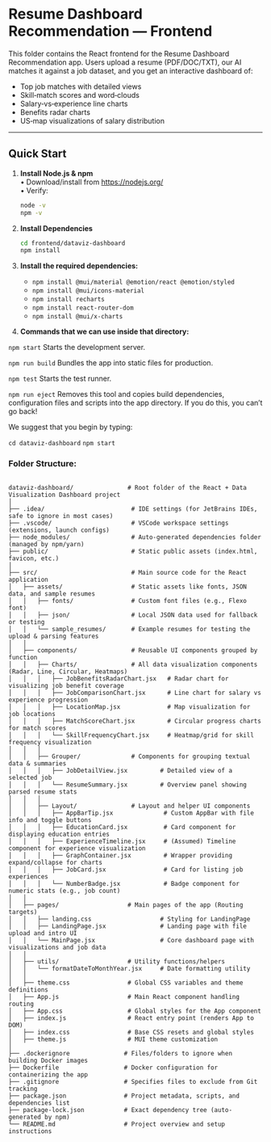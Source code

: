# Resume Dashboard Recommendation — Frontend

This folder contains the React frontend for the Resume Dashboard Recommendation app. Users upload a resume (PDF/DOC/TXT), our AI matches it against a job dataset, and you get an interactive dashboard of:

- Top job matches with detailed views  
- Skill‐match scores and word‑clouds  
- Salary‑vs‑experience line charts  
- Benefits radar charts  
- US‑map visualizations of salary distribution  

---

## Quick Start

1. **Install Node.js & npm**  
   • Download/install from https://nodejs.org/  
   • Verify:  
     ```bash
     node -v
     npm -v
     ```

2. **Install Dependencies**  
   ```bash
   cd frontend/dataviz-dashboard
   npm install
   ```

3. **Install the required dependencies:**
    - `npm install @mui/material @emotion/react @emotion/styled`
    - `npm install @mui/icons-material`  
    - `npm install recharts`
	- `npm install react-router-dom`
	- `npm install @mui/x-charts`

4. **Commands that we can use inside that directory:**

  `npm start`
    Starts the development server.

  `npm run build`
    Bundles the app into static files for production.

  `npm test`
    Starts the test runner.

  `npm run eject`
    Removes this tool and copies build dependencies, configuration files
    and scripts into the app directory. If you do this, you can’t go back!

We suggest that you begin by typing:

  `cd dataviz-dashboard`
  `npm start`


### Folder Structure:
```

dataviz-dashboard/               # Root folder of the React + Data Visualization Dashboard project
│
├── .idea/                        # IDE settings (for JetBrains IDEs, safe to ignore in most cases)
├── .vscode/                      # VSCode workspace settings (extensions, launch configs)
├── node_modules/                 # Auto-generated dependencies folder (managed by npm/yarn)
├── public/                       # Static public assets (index.html, favicon, etc.)
│
├── src/                          # Main source code for the React application
│   ├── assets/                   # Static assets like fonts, JSON data, and sample resumes
│   │   ├── fonts/                # Custom font files (e.g., Flexo font)
│   │   ├── json/                 # Local JSON data used for fallback or testing
│   │   └── sample_resumes/       # Example resumes for testing the upload & parsing features
│   │
│   ├── components/               # Reusable UI components grouped by function
│   │   ├── Charts/               # All data visualization components (Radar, Line, Circular, Heatmaps)
│   │   │   ├── JobBenefitsRadarChart.jsx   # Radar chart for visualizing job benefit coverage
│   │   │   ├── JobComparisonChart.jsx      # Line chart for salary vs experience progression
│   │   │   ├── LocationMap.jsx             # Map visualization for job locations
│   │   │   ├── MatchScoreChart.jsx         # Circular progress charts for match scores
│   │   │   └── SkillFrequencyChart.jsx     # Heatmap/grid for skill frequency visualization
│   │   │
│   │   ├── Grouper/              # Components for grouping textual data & summaries
│   │   │   ├── JobDetailView.jsx         # Detailed view of a selected job
│   │   │   └── ResumeSummary.jsx         # Overview panel showing parsed resume stats
│   │   │
│   │   ├── Layout/               # Layout and helper UI components
│   │   │   ├── AppBarTip.jsx              # Custom AppBar with file info and toggle buttons
│   │   │   ├── EducationCard.jsx          # Card component for displaying education entries
│   │   │   ├── ExperienceTimeline.jsx     # (Assumed) Timeline component for experience visualization
│   │   │   ├── GraphContainer.jsx         # Wrapper providing expand/collapse for charts
│   │   │   ├── JobCard.jsx                # Card for listing job experiences
│   │   │   └── NumberBadge.jsx            # Badge component for numeric stats (e.g., job count)
│   │
│   ├── pages/                   # Main pages of the app (Routing targets)
│   │   ├── landing.css                   # Styling for LandingPage
│   │   ├── LandingPage.jsx               # Landing page with file upload and intro UI
│   │   └── MainPage.jsx                  # Core dashboard page with visualizations and job data
│   │
│   ├── utils/                   # Utility functions/helpers
│   │   └── formatDateToMonthYear.jsx     # Date formatting utility
│   │
│   ├── theme.css                # Global CSS variables and theme definitions
│   ├── App.js                   # Main React component handling routing
│   ├── App.css                  # Global styles for the App component
│   ├── index.js                 # React entry point (renders App to DOM)
│   ├── index.css                # Base CSS resets and global styles
│   ├── theme.js                 # MUI theme customization
│
├── .dockerignore               # Files/folders to ignore when building Docker images
├── Dockerfile                  # Docker configuration for containerizing the app
├── .gitignore                  # Specifies files to exclude from Git tracking
├── package.json                # Project metadata, scripts, and dependencies list
├── package-lock.json           # Exact dependency tree (auto-generated by npm)
└── README.md                   # Project overview and setup instructions

```
